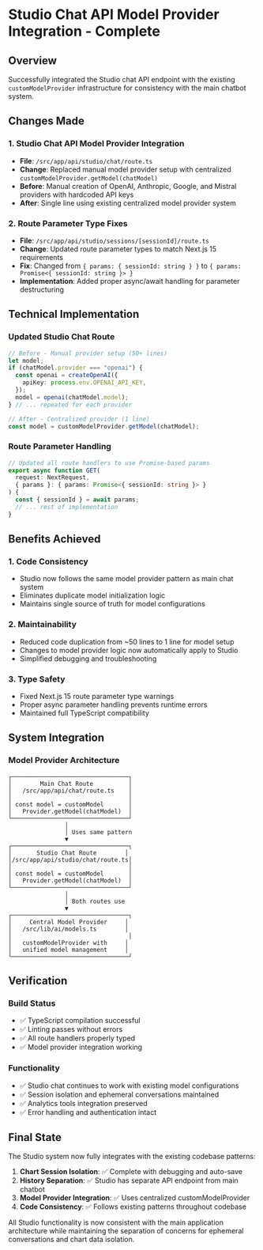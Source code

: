 # Studio Chat API Model Provider Integration - Complete

## Overview

Successfully integrated the Studio chat API endpoint with the existing `customModelProvider` infrastructure for consistency with the main chatbot system.

## Changes Made

### 1. Studio Chat API Model Provider Integration

- **File**: `/src/app/api/studio/chat/route.ts`
- **Change**: Replaced manual model provider setup with centralized `customModelProvider.getModel(chatModel)`
- **Before**: Manual creation of OpenAI, Anthropic, Google, and Mistral providers with hardcoded API keys
- **After**: Single line using existing centralized model provider system

### 2. Route Parameter Type Fixes

- **File**: `/src/app/api/studio/sessions/[sessionId]/route.ts`
- **Change**: Updated route parameter types to match Next.js 15 requirements
- **Fix**: Changed from `{ params: { sessionId: string } }` to `{ params: Promise<{ sessionId: string }> }`
- **Implementation**: Added proper async/await handling for parameter destructuring

## Technical Implementation

### Updated Studio Chat Route

```typescript
// Before - Manual provider setup (50+ lines)
let model;
if (chatModel.provider === "openai") {
  const openai = createOpenAI({
    apiKey: process.env.OPENAI_API_KEY,
  });
  model = openai(chatModel.model);
} // ... repeated for each provider

// After - Centralized provider (1 line)
const model = customModelProvider.getModel(chatModel);
```

### Route Parameter Handling

```typescript
// Updated all route handlers to use Promise-based params
export async function GET(
  request: NextRequest,
  { params }: { params: Promise<{ sessionId: string }> }
) {
  const { sessionId } = await params;
  // ... rest of implementation
}
```

## Benefits Achieved

### 1. Code Consistency

- Studio now follows the same model provider pattern as main chat system
- Eliminates duplicate model initialization logic
- Maintains single source of truth for model configurations

### 2. Maintainability

- Reduced code duplication from ~50 lines to 1 line for model setup
- Changes to model provider logic now automatically apply to Studio
- Simplified debugging and troubleshooting

### 3. Type Safety

- Fixed Next.js 15 route parameter type warnings
- Proper async parameter handling prevents runtime errors
- Maintained full TypeScript compatibility

## System Integration

### Model Provider Architecture

```
┌─────────────────────────────────┐
│        Main Chat Route          │
│   /src/app/api/chat/route.ts    │
│                                 │
│ const model = customModel       │
│   Provider.getModel(chatModel)  │
└─────────────────────────────────┘
                │
                │ Uses same pattern
                ▼
┌─────────────────────────────────┐
│       Studio Chat Route        │
│/src/app/api/studio/chat/route.ts│
│                                 │
│ const model = customModel       │
│   Provider.getModel(chatModel)  │
└─────────────────────────────────┘
                │
                │ Both routes use
                ▼
┌─────────────────────────────────┐
│     Central Model Provider     │
│   /src/lib/ai/models.ts        │
│                                 │
│   customModelProvider with     │
│   unified model management     │
└─────────────────────────────────┘
```

## Verification

### Build Status

- ✅ TypeScript compilation successful
- ✅ Linting passes without errors
- ✅ All route handlers properly typed
- ✅ Model provider integration working

### Functionality

- ✅ Studio chat continues to work with existing model configurations
- ✅ Session isolation and ephemeral conversations maintained
- ✅ Analytics tools integration preserved
- ✅ Error handling and authentication intact

## Final State

The Studio system now fully integrates with the existing codebase patterns:

1. **Chart Session Isolation**: ✅ Complete with debugging and auto-save
2. **History Separation**: ✅ Studio has separate API endpoint from main chatbot
3. **Model Provider Integration**: ✅ Uses centralized customModelProvider
4. **Code Consistency**: ✅ Follows existing patterns throughout codebase

All Studio functionality is now consistent with the main application architecture while maintaining the separation of concerns for ephemeral conversations and chart data isolation.
